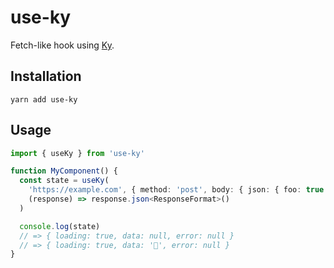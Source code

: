 # use-ky

Fetch-like hook using [Ky](https://github.com/sindresorhus/ky).

## Installation

```
yarn add use-ky
```

## Usage

```typescript
import { useKy } from 'use-ky'

function MyComponent() {
  const state = useKy(
    'https://example.com', { method: 'post', body: { json: { foo: true } } },
    (response) => response.json<ResponseFormat>()
  )

  console.log(state)
  // => { loading: true, data: null, error: null }
  // => { loading: true, data: '🦄', error: null }
}
```
